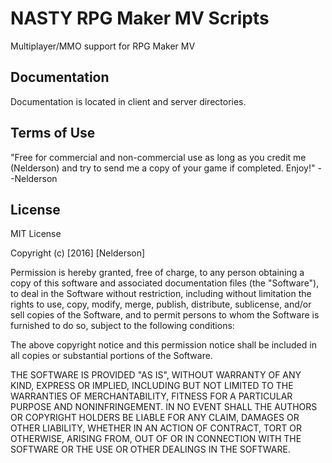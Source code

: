 NASTY RPG Maker MV Scripts
==========================
Multiplayer/MMO support for RPG Maker MV

Documentation
-------------

Documentation is located in client and server directories.

Terms of Use
------------

"Free for commercial and non-commercial use as long as you credit me (Nelderson)
and try to send me a copy of your game if completed. Enjoy!" --Nelderson

License
-------

MIT License

Copyright (c) [2016] [Nelderson]

Permission is hereby granted, free of charge, to any person obtaining a copy
of this software and associated documentation files (the "Software"), to deal
in the Software without restriction, including without limitation the rights
to use, copy, modify, merge, publish, distribute, sublicense, and/or sell
copies of the Software, and to permit persons to whom the Software is
furnished to do so, subject to the following conditions:

The above copyright notice and this permission notice shall be included in all
copies or substantial portions of the Software.

THE SOFTWARE IS PROVIDED "AS IS", WITHOUT WARRANTY OF ANY KIND, EXPRESS OR
IMPLIED, INCLUDING BUT NOT LIMITED TO THE WARRANTIES OF MERCHANTABILITY,
FITNESS FOR A PARTICULAR PURPOSE AND NONINFRINGEMENT. IN NO EVENT SHALL THE
AUTHORS OR COPYRIGHT HOLDERS BE LIABLE FOR ANY CLAIM, DAMAGES OR OTHER
LIABILITY, WHETHER IN AN ACTION OF CONTRACT, TORT OR OTHERWISE, ARISING FROM,
OUT OF OR IN CONNECTION WITH THE SOFTWARE OR THE USE OR OTHER DEALINGS IN THE
SOFTWARE.
